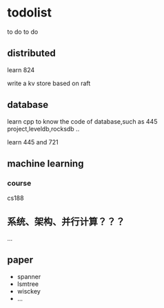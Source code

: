 # todolist
to do to do

## distributed
learn 824

write a kv store based on raft

## database
learn cpp to know the code of database,such as 445 project,leveldb,rocksdb ..

learn 445 and 721

## machine learning
### course
cs188
## 系统、架构、并行计算？？？
...

## paper
- spanner
- lsmtree
- wisckey
- ...



